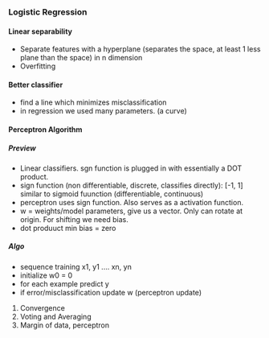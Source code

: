 ### Logistic Regression

#### Linear separability
- Separate features with a hyperplane (separates the space, at least 1 less plane than the space) in n dimension
- Overfitting

#### Better classifier
- find a line which minimizes misclassification
- in regression we used many parameters. (a curve)

#### Perceptron Algorithm
##### Preview
- Linear classifiers. sgn function is plugged in with essentially a DOT product.
- sign function (non differentiable, discrete, classifies directly): [-1, 1] similar to sigmoid fuunction (differentiable, continuous)
- perceptron uses sign function. Also serves as a activation function.
- w = weights/model parameters, give us a vector. Only can rotate at origin. For shifting we need bias.
- dot produuct min bias = zero
##### Algo
- sequence training x1, y1 .... xn, yn
- initialize w0  = 0
- for each example predict y
- if error/misclassification update w (perceptron update)

1. Convergence
2. Voting and Averaging
3. Margin of data, perceptron





